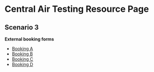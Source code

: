 # Central Air Testing Resource Page


## Scenario 3

**External booking forms**
* [Booking A](https://www.dropbox.com/s/7azhtaj6lspnhil/Scenario3-a.pdf?dl=0)
* [Booking B](https://www.dropbox.com/s/y9q1hjtkmumpxqv/Scenario3-b.pdf?dl=0)
* [Booking C](https://www.dropbox.com/s/ozo4u1y2jd263gv/Scenario3-c.pdf?dl=0)
* [Booking D](https://www.dropbox.com/s/buconx6to72z4k5/Scenario3-d.pdf?dl=0)
